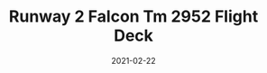 ---
tags: 
  - "To Market"
  - "Rubber Flooring"
  - "Runway2"
title: "Runway 2 Falcon Tm 2952 Flight Deck"
designer: "To Market"
image_primary: "img/2952.jpg"
href: "https://www.tomkt.com/runway-2-swatches"
description: "ROLL%20SIZE%3A%204%27%20x%2025%27%A0%20or%204%27%20x%2050%27"
category: "rubber-flooring-runway2"
subtitle: ""
manufacturer: "ToMarket"
slug: "/manufacturers/tomarket/rubber-flooring-runway-2/to-market-runway-2-falcon-tm-2952-flight-deck"
date: "2021-02-22"
---